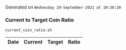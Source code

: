 Generated on `Wednesday 29-September-2021 at 10:30:20`

### Current to Target Coin Ratio
`current_coin_ratio.sh`

Date|Current|Target|Ratio
---|---|---|---
